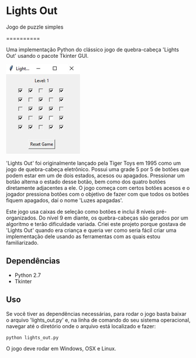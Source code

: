 # Lights Out
Jogo de puzzle simples

==========

Uma implementação Python do clássico jogo de quebra-cabeça 'Lights Out' usando o pacote Tkinter GUI.

![Lights Out Screenshot](https://raw.githubusercontent.com/lucasrubo/lightsout/main/imagem.jpeg)

'Lights Out' foi originalmente lançado pela Tiger Toys em 1995 como um jogo de quebra-cabeça eletrônico. Possui uma grade 5 por 5 de botões que podem estar em um de dois estados, acesos ou apagados. Pressionar um botão alterna o estado desse botão, bem como dos quatro botões diretamente adjacentes a ele. O jogo começa com certos botões acesos e o jogador pressiona botões com o objetivo de fazer com que todos os botões fiquem apagados, daí o nome 'Luzes apagadas'.

Este jogo usa caixas de seleção como botões e inclui 8 níveis pré-organizados. Do nível 9 em diante, os quebra-cabeças são gerados por um algoritmo e terão dificuldade variada. Criei este projeto porque gostava de 'Lights Out' quando era criança e queria ver como seria fácil criar uma implementação dele usando as ferramentas com as quais estou familiarizado.

Dependências
------------

* Python 2.7
* Tkinter

Uso
-----

Se você tiver as dependências necessárias, para rodar o jogo basta baixar o arquivo 'lights_out.py' e, na linha de comando do seu sistema operacional, navegar até o diretório onde o arquivo está localizado e fazer:

	python lights_out.py

O jogo deve rodar em Windows, OSX e Linux.
